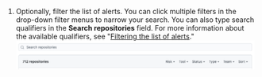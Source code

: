1. Optionally, filter the list of alerts. You can click multiple filters in the drop-down filter menus to narrow your search. You can also type search qualifiers in the **Search repositories** field. For more information about the available qualifiers, see "[Filtering the list of alerts](#filtering-the-list-of-alerts)." ![The drop-down filter menus and Search repositories field in the security overview](/assets/images/help/organizations/security-overview-filter-alerts.png)
